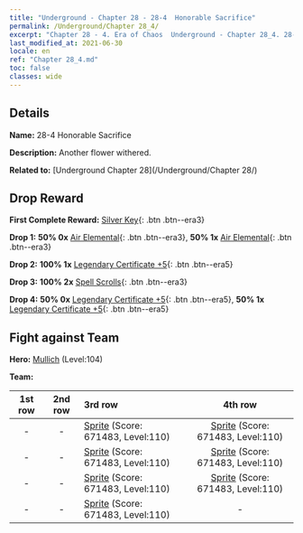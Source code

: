 ```yaml
---
title: "Underground - Chapter 28 - 28-4  Honorable Sacrifice"
permalink: /Underground/Chapter 28_4/
excerpt: "Chapter 28 - 4. Era of Chaos  Underground - Chapter 28_4. 28-4  Honorable Sacrifice"
last_modified_at: 2021-06-30
locale: en
ref: "Chapter 28_4.md"
toc: false
classes: wide
---
```


## Details

 **Name:** 28-4  Honorable Sacrifice

 **Description:**       Another flower withered.

 **Related to:** [Underground Chapter 28](/Underground/Chapter 28/)

## Drop Reward

 **First Complete Reward:** [Silver Key](/Items/con_693/){: .btn .btn--era3}

 **Drop 1:** **50% 0x** [Air Elemental](/Items/her_448/){: .btn .btn--era3}, **50% 1x** [Air Elemental](/Items/her_448/){: .btn .btn--era3}

 **Drop 2:** **100% 1x** [Legendary Certificate +5](/Items/mat_102/){: .btn .btn--era5}

 **Drop 3:** **100% 2x** [Spell Scrolls](/Items/con_694/){: .btn .btn--era3}

 **Drop 4:** **50% 0x** [Legendary Certificate +5](/Items/mat_102/){: .btn .btn--era5}, **50% 1x** [Legendary Certificate +5](/Items/mat_102/){: .btn .btn--era5}


## Fight against Team
 **Hero:** [Mullich](/heroes/Mullich/) (Level:104)

 **Team:**


  | 1st row | 2nd row | 3rd row | 4th row |
  |:----:|:----:|:----|:----:|
  | - | - | [Sprite](/units/Sprite/) (Score: 671483, Level:110)  | [Sprite](/units/Sprite/) (Score: 671483, Level:110)  |
  | - | - | [Sprite](/units/Sprite/) (Score: 671483, Level:110)  | [Sprite](/units/Sprite/) (Score: 671483, Level:110)  |
  | - | - | [Sprite](/units/Sprite/) (Score: 671483, Level:110)  | [Sprite](/units/Sprite/) (Score: 671483, Level:110)  |
  | - | - | [Sprite](/units/Sprite/) (Score: 671483, Level:110)  | - |


